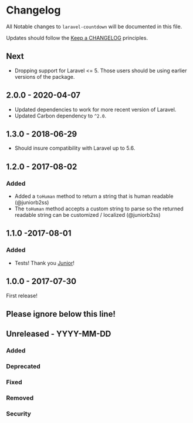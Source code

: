 # Changelog

All Notable changes to `laravel-countdown` will be documented in this file.

Updates should follow the [Keep a CHANGELOG](http://keepachangelog.com/) principles.

## Next

- Dropping support for Laravel <= 5. Those users should be using earlier versions of the package.

## 2.0.0 - 2020-04-07

- Updated dependencies to work for more recent version of Laravel.
- Updated Carbon dependency to `^2.0`.

## 1.3.0 - 2018-06-29

- Should insure compatibility with Laravel up to 5.6.

## 1.2.0 - 2017-08-02

### Added

- Added a `toHuman` method to return a string that is human readable (@juniorb2ss)
- The `toHuman` method accepts a custom string to parse so the returned readable string can be customized / localized (@juniorb2ss)

## 1.1.0 -2017-08-01

### Added

- Tests! Thank you [Junior](https://github.com/juniorb2ss)!

## 1.0.0 - 2017-07-30

First release!

## Please ignore below this line!

## Unreleased - YYYY-MM-DD

### Added

### Deprecated

### Fixed

### Removed

### Security
